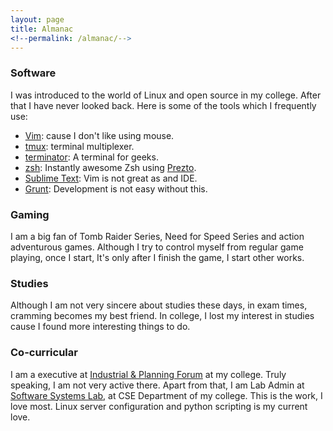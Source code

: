 ```yaml
---
layout: page
title: Almanac
<!--permalink: /almanac/-->
---
```


### **Software**
I was introduced to the world of Linux and open source in my college. After that I have never looked back. Here is some of the tools which I frequently use:

- [Vim](http://www.vim.org/): cause I don't like using mouse.
- [tmux](https://tmux.github.io/): terminal multiplexer.
- [terminator](https://wiki.archlinux.org/index.php/Terminator): A terminal for geeks.
- [zsh](http://www.zsh.org/): Instantly awesome Zsh using [Prezto](https://github.com/sorin-ionescu/prezto).
- [Sublime Text](https://www.sublimetext.com/): Vim is not great as and IDE.
- [Grunt](http://gruntjs.com/): Development is not easy without this.


### **Gaming**
I am a big fan of Tomb Raider Series, Need for Speed Series and action adventurous games. Although I try to control myself from regular game playing, once I start, It's only after I finish the game, I start other works.

### **Studies**
Although I am not very sincere about studies these days, in exam times, cramming becomes my best friend. In college, I lost my interest in studies cause I found more interesting things to do. 

### **Co-curricular**
I am a executive at [Industrial & Planning Forum](https://www.facebook.com/ipfnitc) at my college. Truly speaking, I am not very active there. Apart from that, I am Lab Admin at [Software Systems Lab](http://athena.nitc.ac.in/), at CSE Department of my college. This is the work, I love most. Linux server configuration and python scripting is my current love.


